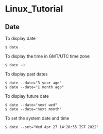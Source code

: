 # Linux_Tutorial
## Date
 
To display date

```
$ date
```

To display the time in GMT/UTC time zone
```
$ date -u
```

To display past dates
```
$ date --date="3 year ago"
$ date --date="1 month ago"
```

To display future date
```
$ date --date="next wed"
$ date --date="next month"
```

To set the system date and time
```
$ date --set="Wed Apr 27 14:20:55 IST 2022"
```
